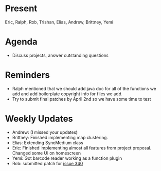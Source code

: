 # Present #

Eric, Ralph, Rob, Trishan, Elias, Andrew, Brittney, Yemi

# Agenda #

  * Discuss projects, answer outstanding questions

# Reminders #
  * Ralph mentioned that we should add java doc for all of the functions we add and add boilerplate copyright info for files we add.
  * Try to submit final patches by April 2nd so we have some time to test


# Weekly Updates #

  * Andrew: (I missed your updates)
  * Brittney: Finished implementing map clustering.
  * Elias: Extending SyncMedium class
  * Eric: Finished implementing almost all features from project proposal. Changed some UI on homescreen
  * Yemi: Got barcode reader working as a function plugin
  * Rob: submitted patch for [issue 340](https://code.google.com/p/posit-mobile/issues/detail?id=340)